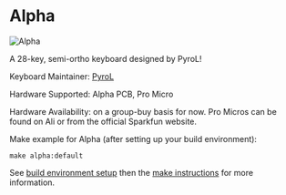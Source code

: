 # Alpha

![Alpha](https://imgur.com/a/TouJ5rH)

A 28-key, semi-ortho keyboard designed by PyroL!

Keyboard Maintainer: [PyroL](https://www.github.com/PyrooL)

Hardware Supported: Alpha PCB, Pro Micro

Hardware Availability: on a group-buy basis for now. Pro Micros can be found on Ali or from the official Sparkfun website.

Make example for Alpha (after setting up your build environment):

    make alpha:default

See [build environment setup](https://docs.qmk.fm/install-build-tools) then the [make instructions](https://docs.qmk.fm/faq/build-compile-qmk) for more information.
